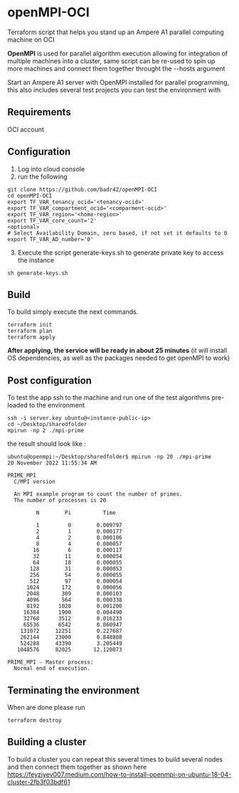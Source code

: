# openMPI-OCI
Terraform script that helps you stand up an Ampere A1 parallel computing machine on OCI

**OpenMPI** is used for parallel algorithm execution allowing for integration of multiple machines into a cluster, same script can be re-used to spin up more machines and connect them together throught the --hosts argument  
 
Start an Ampere A1 server with OpenMPI installed for parallel programming, this also includes several test projects you can test the environment with

## Requirements
OCI account

## Configuration

1. Log into cloud console 
2. run the following 
```
git clone https://github.com/badr42/openMPI-OCI
cd openMPI-OCI
export TF_VAR_tenancy_ocid='<tenancy-ocid>'
export TF_VAR_compartment_ocid='<comparment-ocid>'
export TF_VAR_region='<home-region>'
export TF_VAR_core_count='2'
<optional>
# Select Availability Domain, zero based, if not set it defaults to 0
export TF_VAR_AD_number='0'
```

3. Execute the script generate-keys.sh to generate private key to access the instance
```
sh generate-keys.sh
```


## Build
To build simply execute the next commands. 
```
terraform init
terraform plan
terraform apply
```


**After applying, the service will be ready in about 25 minutes** (it will install OS dependencies, as well as the packages needed to get openMPI to work)

## Post configuration

To test the app ssh to the machine and run one of the test algorithms pre-loaded to the environment 

```
ssh -i server.key ubuntu@<instance-public-ip>
cd ~/Desktop/sharedfolder
mpirun -np 2 ./mpi-prime
```


the result should look like :

```
ubuntu@openmpi:~/Desktop/sharedfolder$ mpirun -np 20 ./mpi-prime
20 November 2022 11:55:34 AM

PRIME_MPI
  C/MPI version

  An MPI example program to count the number of primes.
  The number of processes is 20

         N        Pi          Time

         1         0        0.009797
         2         1        0.000177
         4         2        0.000106
         8         4        0.000057
        16         6        0.000117
        32        11        0.000054
        64        18        0.000055
       128        31        0.000053
       256        54        0.000055
       512        97        0.000054
      1024       172        0.000056
      2048       309        0.000103
      4096       564        0.000338
      8192      1028        0.001200
     16384      1900        0.004490
     32768      3512        0.016233
     65536      6542        0.060947
    131072     12251        0.227687
    262144     23000        0.848808
    524288     43390        3.205449
   1048576     82025       12.120073

PRIME_MPI - Master process:
  Normal end of execution.
```


## Terminating the environment
When are done please run

```
terraform destroy

```


## Building a cluster

To build a cluster you can repeat this several times to build several nodes and then connect them together as shown here
https://feyziyev007.medium.com/how-to-install-openmpi-on-ubuntu-18-04-cluster-2fb3f03bdf61
